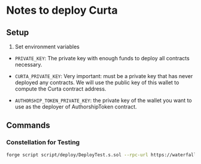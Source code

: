 # Notes to deploy Curta

## Setup

1. Set environment variables

- `PRIVATE_KEY`: The private key with enough funds to deploy all contracts necessary. 

- `CURTA_PRIVATE_KEY`: Very important: must be a private key that has never deployed any contracts. We will use the public key of this wallet to compute the Curta contract address.

- `AUTHORSHIP_TOKEN_PRIVATE_KEY`: the private key of the wallet you want to use as the deployer of AuthorshipToken contract.

## Commands

### Constellation for Testing

```bash
forge script script/deploy/DeployTest.s.sol --rpc-url https://waterfall.constellationchain.xyz/http --broadcast --legacy --sender 0xf39fd6e51aad88f6f4ce6ab8827279cfffb92266
```
